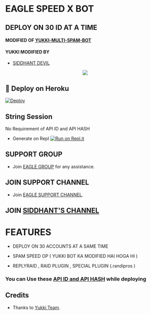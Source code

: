 # EAGLE SPEED X BOT 
## DEPLOY ON 30 ID AT A TIME

#### MODIFIED OF [YUKKI-MULTI-SPAM-BOT](https://github.com/YukkiBot/YukkiMultiSpamBot)
#### YUKKI MODIFIED BY
   
   - [SIDDHANT DEVIL](https://t.me/SIDDHANT_DEVIL)
   
<p align="center">
  <img src="https://telegra.ph/file/11ce51776313916596a.jpg">
</p>



## 🚀 Deploy on Heroku 

[![Deploy](https://www.herokucdn.com/deploy/button.svg)](https://dashboard.heroku.com/new?template=https%3A%2F%2Fgithub.com%2FUnknownforall1%2FDEAD-ZONE)



## String Session

No Requirement of API ID and API HASH

   - Generate on Repl [![Run on Repl.it](https://repl.it/badge/github/YukkiBot/YukkiSpamBot)](https://replit.com/@unknownforall1/EAGLE-SPEED-X-BOT)


## SUPPORT GROUP
   - Join [EAGLE GROUP](https://t.me/BLACK_MAFIA_OP_BOLTE) for any assistance.

## JOIN SUPPORT CHANNEL
   - Join [EAGLE SUPPORT CHANNEL](https://t.me/EAGLE_SPAMMER).

## JOIN  [SIDDHANT'S CHANNEL](https://t.me/UNKNOWN_FOR_ALL)



# FEATURES

   - DEPLOY ON 30 ACCOUNTS AT A SAME TIME 

   - SPAM SPEED OP ( YUKKI BOT KA MODIFIED HAI HOGA HI ) 

   - REPLYRAID , RAID PLUGIN , SPECIAL PLUGIN (.randipros )


### You can Use these [API ID and API HASH](https://t.me/RDX_OFFICIAL_BOT/2) while deploying


## Credits
   - Thanks to [Yukki Team](https://t.me/officialyukki).
